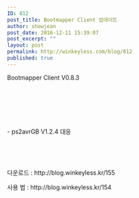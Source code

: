 ```yaml
---
ID: 812
post_title: Bootmapper Client 업데이트
author: showjean
post_date: 2016-12-11 15:39:07
post_excerpt: ""
layout: post
permalink: http://winkeyless.com/blog/812
published: true
---
```

<p>Bootmapper Client V0.8.3</p><p><br /></p><p><br /></p><p><br /></p><p>- ps2avrGB V1.2.4 대응</p><p><br /></p><p><br /></p><p>다운로드 : http://blog.winkeyless.kr/155</p><p>사용 법 : http://blog.winkeyless.kr/154</p><div><br /></div><p><br /></p>